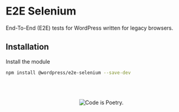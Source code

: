 # E2E Selenium

End-To-End (E2E) tests for WordPress written for legacy browsers.

## Installation

Install the module

```bash
npm install @wordpress/e2e-selenium --save-dev
```

<br/><br/><p align="center"><img src="https://s.w.org/style/images/codeispoetry.png?1" alt="Code is Poetry." /></p>